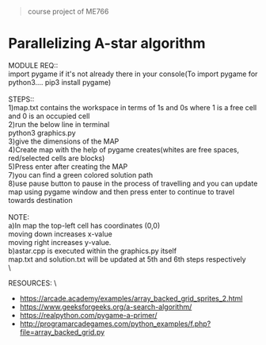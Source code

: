 > course project of ME766
# Parallelizing A-star algorithm
MODULE REQ:: \
  import pygame if it's not already there in your console(To import pygame for python3.... pip3 install pygame) \
 \
STEPS:: \
  1)map.txt contains the workspace in terms of 1s and 0s where 1 is a free cell and 0 is an occupied cell \
  2)run the below line in terminal \
    python3 graphics.py \
  3)give the dimensions of the MAP \
  4)Create map with the help of pygame creates(whites are free spaces, red/selected cells are blocks) \
  5)Press enter after creating the MAP \
  7)you can find a green colored solution path \
  8)use pause button to pause in the process of travelling and you can update map using pygame window and 
    then press enter to continue to travel towards destination \
 \
NOTE: \
  a)In map the top-left cell has coordinates (0,0) \
    moving down increases x-value \
    moving right increases y-value. \
  b)astar.cpp is executed within the graphics.py itself \
    map.txt and solution.txt will be updated at 5th and 6th steps respectively \
 \

RESOURCES: \
* https://arcade.academy/examples/array_backed_grid_sprites_2.html
* https://www.geeksforgeeks.org/a-search-algorithm/
* https://realpython.com/pygame-a-primer/
* http://programarcadegames.com/python_examples/f.php?file=array_backed_grid.py
